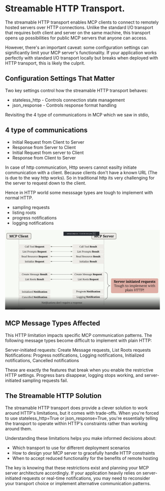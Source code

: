 # Streamable HTTP Transport.

The streamable HTTP transport enables MCP clients to connect to remotely hosted servers over HTTP connections. Unlike the standard I/O transport that requires both client and server on the same machine, this transport opens up possibilities for public MCP servers that anyone can access.

However, there's an important caveat: some configuration settings can significantly limit your MCP server's functionality. If your application works perfectly with standard I/O transport locally but breaks when deployed with HTTP transport, this is likely the culprit.

## Configuration Settings That Matter

Two key settings control how the streamable HTTP transport behaves:
* stateless_http - Controls connection state management
* json_response - Controls response format handling


Revisiting the 4 type of communications in MCP which we saw in stdio,

## 4 type of communications
* Initial Request from Client to Server
* Response from Server to Client
* Initial Request from server to Client
* Response from Client to Server

In case of http communication, Http severs cannot easilty initiate communication with a client. Because clients don't have a known URL (The is due to the way http works). So in traditional http its very challenging for the server to request down to the client.

Hence in HTTP world some messsage types are tough to implement with normal HTTP.

* sampling requests
* listing roots
* progress notifications
* logging notifications

![alt text](different_comms.png)


## MCP Message Types Affected
This HTTP limitation impacts specific MCP communication patterns. The following message types become difficult to implement with plain HTTP:

Server-initiated requests: Create Message requests, List Roots requests
Notifications: Progress notifications, Logging notifications, Initialized notifications, Cancelled notifications

These are exactly the features that break when you enable the restrictive HTTP settings. Progress bars disappear, logging stops working, and server-initiated sampling requests fail.

## The Streamable HTTP Solution

The streamable HTTP transport does provide a clever solution to work around HTTP's limitations, but it comes with trade-offs. When you're forced to use stateless_http=True or json_response=True, you're essentially telling the transport to operate within HTTP's constraints rather than working around them.

Understanding these limitations helps you make informed decisions about:

* Which transport to use for different deployment scenarios
* How to design your MCP server to gracefully handle HTTP constraints
* When to accept reduced functionality for the benefits of remote hosting

The key is knowing that these restrictions exist and planning your MCP server architecture accordingly. If your application heavily relies on server-initiated requests or real-time notifications, you may need to reconsider your transport choice or implement alternative communication patterns.